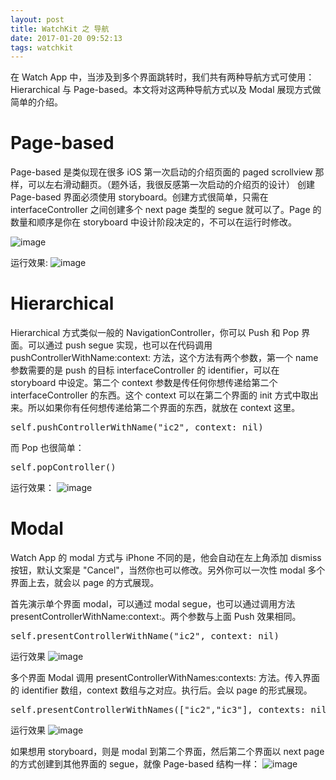 ```yaml
---
layout: post
title: WatchKit 之 导航
date: 2017-01-20 09:52:13
tags: watchkit 
---
```


在 Watch App 中，当涉及到多个界面跳转时，我们共有两种导航方式可使用：Hierarchical 与 Page-based。本文将对这两种导航方式以及 Modal 展现方式做简单的介绍。

# Page-based

Page-based 是类似现在很多 iOS 第一次启动的介绍页面的 paged scrollview 那样，可以左右滑动翻页。（题外话，我很反感第一次启动的介绍页的设计）
创建 Page-based 界面必须使用 storyboard。创建方式很简单，只需在 interfaceController 之间创建多个 next page 类型的 segue 就可以了。Page 的数量和顺序是你在 storyboard 中设计阶段决定的，不可以在运行时修改。

![image](/WatchKitNavigation/001.png) 

运行效果:
![image](/WatchKitNavigation/002.gif) 

# Hierarchical

Hierarchical 方式类似一般的 NavigationController，你可以 Push 和 Pop 界面。可以通过 push segue 实现，也可以在代码调用 pushControllerWithName:context: 方法，这个方法有两个参数，第一个 name 参数需要的是 push 的目标 interfaceController 的 identifier，可以在 storyboard 中设定。第二个 context 参数是传任何你想传递给第二个 interfaceController 的东西。这个 context 可以在第二个界面的 init 方式中取出来。所以如果你有任何想传递给第二个界面的东西，就放在 context 这里。

<div class="codehilite"><pre><span class="nb">self</span><span class="p">.</span><span class="n">pushControllerWithName</span><span class="p">(</span><span class="s">&quot;ic2&quot;</span><span class="p">,</span> <span class="nl">context</span><span class="p">:</span> <span class="nb">nil</span><span class="p">)</span>
</pre></div>

而 Pop 也很简单：

<div class="codehilite"><pre><span class="nb">self</span><span class="p">.</span><span class="n">popController</span><span class="p">()</span>
</pre></div>

运行效果：
![image](/WatchKitNavigation/003.gif) 

# Modal

Watch App 的 modal 方式与 iPhone 不同的是，他会自动在左上角添加 dismiss 按钮，默认文案是 &quot;Cancel&quot;，当然你也可以修改。另外你可以一次性 modal 多个界面上去，就会以 page 的方式展现。

首先演示单个界面 modal，可以通过 modal segue，也可以通过调用方法 presentControllerWithName:context:。两个参数与上面 Push 效果相同。

<div class="codehilite"><pre><span class="nb">self</span><span class="p">.</span><span class="n">presentControllerWithName</span><span class="p">(</span><span class="s">&quot;ic2&quot;</span><span class="p">,</span> <span class="nl">context</span><span class="p">:</span> <span class="nb">nil</span><span class="p">)</span>
</pre></div>

运行效果
![image](/WatchKitNavigation/004.gif) 

多个界面 Modal 调用 presentControllerWithNames:contexts: 方法。传入界面的 identifier 数组，context 数组与之对应。执行后。会以 page 的形式展现。

<div class="codehilite"><pre><span class="nb">self</span><span class="p">.</span><span class="n">presentControllerWithNames</span><span class="p">([</span><span class="s">&quot;ic2&quot;</span><span class="p">,</span><span class="s">&quot;ic3&quot;</span><span class="p">],</span> <span class="nl">contexts</span><span class="p">:</span> <span class="nb">nil</span><span class="p">)</span>
</pre></div>

运行效果
![image](/WatchKitNavigation/005.gif) 

如果想用 storyboard，则是 modal 到第二个界面，然后第二个界面以 next page 的方式创建到其他界面的 segue，就像 Page-based 结构一样：
![image](/WatchKitNavigation/006.png)